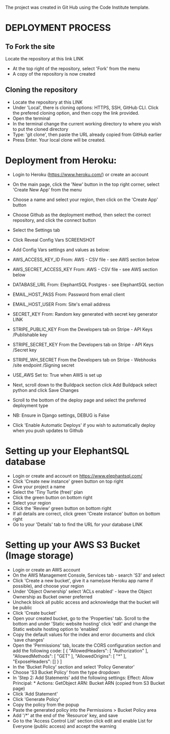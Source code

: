 The project was created in Git Hub using the Code Institute template.
# DEPLOYMENT PROCESS

## To Fork the site
Locate the repository at this link LINK
* At the top right of the repository, select 'Fork' from the menu
* A copy of the repository is now created

## Cloning the repository
* Locate the repository at this LINK
* Under 'Local', there is cloning options: HTTPS, SSH, GitHub CLI. Click the prefered cloning option, and then copy the link provided.
* Open the terminal
* In the terminal change the current working directory to where you wish to put the cloned directory
* Type: 'git clone', then paste the URL already copied from GitHub earlier
* Press Enter. Your local clone will be created.

# Deployment from Heroku:
* Login to Heroku (https://www.heroku.com/) or create an account
* On the main page, click the 'New' button in the top right corner, select 'Create New App' from the menu
* Choose a name and select your region, then click on the 'Create App' button
* Choose Github as the deployment method, then select the correct repository, and click the connect button
* Select the Settings tab
* Click Reveal Config Vars SCREENSHOT
* Add Config Vars settings and values as below:
* AWS_ACCESS_KEY_ID From: AWS - CSV file - see AWS section below
* AWS_SECRET_ACCESS_KEY From: AWS - CSV file - see AWS section below
* DATABASE_URL From: ElephantSQL Postgres - see ElephantSQL section
* EMAIL_HOST_PASS From: Password from email client
* EMAIL_HOST_USER From: Site's email address
* SECRET_KEY From: Random key generated with secret key generator LINK
* STRIPE_PUBLIC_KEY From the Developers tab on Stripe - API Keys /Publishable key
* STRIPE_SECRET_KEY From the Developers tab on Stripe - API Keys /Secret key
* STRIPE_WH_SECRET From the Developers tab on Stripe - Webhooks /site endpoint /Signing secret
* USE_AWS Set to: True when AWS is set up

* Next, scroll down to the Buildpack section click Add Buildpack select python and click Save Changes
* Scroll to the bottom of the deploy page and select the preferred deployment type
* NB: Ensure in Django settings, DEBUG is False
* Click 'Enable Automatic Deploys' if you wish to automatically deploy when you push updates to Github

# Setting up your ElephantSQL database
* Login or create and account on https://www.elephantsql.com/
* Click 'Create new instance' green button on top right
* Give your project a name
* Select the 'Tiny Turtle (free)' plan
* Click the green button on bottom right
* Select your region
* Click the 'Review' green button on bottom right
* If all details are correct, click green 'Create instance' button on bottom right
* Go to your 'Details' tab to find the URL for your database LINK

# Setting up your AWS S3 Bucket (Image storage)
* Login or create an AWS account
* On the AWS Management Console, Services tab - search 'S3' and select
* Click 'Create a new bucket', give it a name(use Heroku app name if possible), and choose your region
* Under 'Object Ownership' select 'ACLs enabled' - leave the Object Ownership as Bucket owner preferred
* Uncheck block all public access and acknowledge that the bucket will be public
* Click 'Create bucket'
* Open your created bucket, go to the 'Properties' tab. Scroll to the bottom and under 'Static website hosting' click 'edit' and change the Static website hosting option to 'enabled'
* Copy the default values for the index and error documents and click 'save changes'
* Open the 'Permissions' tab, locate the CORS configuration section and add the following code:
[
  {
      "AllowedHeaders": [
          "Authorization"
      ],
      "AllowedMethods": [
          "GET"
      ],
      "AllowedOrigins": [
          "*"
      ],
      "ExposeHeaders": []
  }
]
* In the 'Bucket Policy' section and select 'Policy Generator'
* Choose 'S3 Bucket Policy' from the type dropdown
* In 'Step 2: Add Statements' add the following settings:
Effect: Allow
Principal: *
Actions: GetObject
ARN: Bucket ARN (copied from S3 Bucket page)
* Click 'Add Statement'
* Click 'Generate Policy'
* Copy the policy from the popup
* Paste the generated policy into the Permissions > Bucket Policy area
* Add '/*' at the end of the 'Resource' key, and save
* Go to the 'Access Control List' section click edit and enable List for Everyone (public access) and accept the warning

